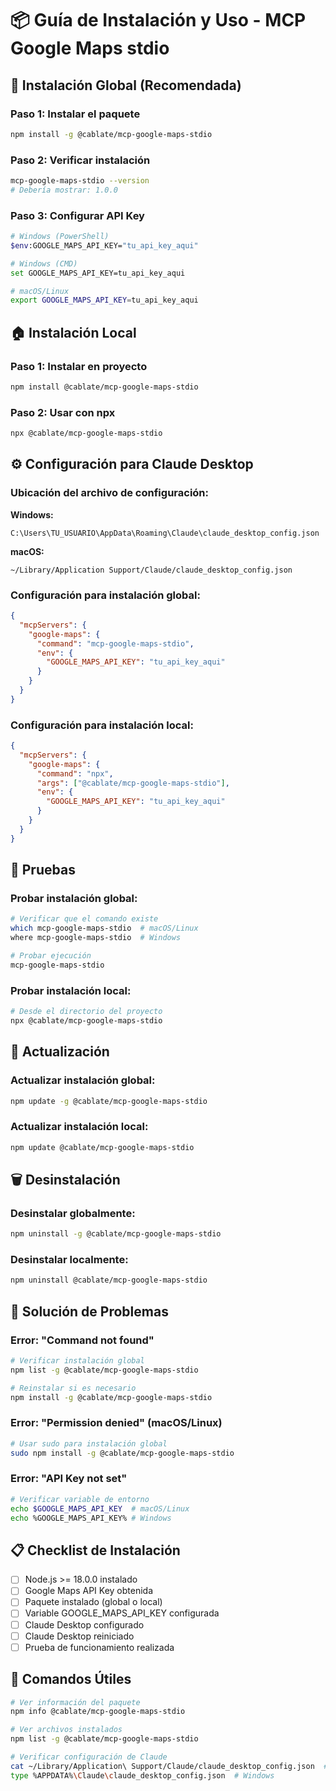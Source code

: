 # 📦 Guía de Instalación y Uso - MCP Google Maps stdio

## 🚀 Instalación Global (Recomendada)

### Paso 1: Instalar el paquete
```bash
npm install -g @cablate/mcp-google-maps-stdio
```

### Paso 2: Verificar instalación
```bash
mcp-google-maps-stdio --version
# Debería mostrar: 1.0.0
```

### Paso 3: Configurar API Key
```bash
# Windows (PowerShell)
$env:GOOGLE_MAPS_API_KEY="tu_api_key_aqui"

# Windows (CMD)
set GOOGLE_MAPS_API_KEY=tu_api_key_aqui

# macOS/Linux
export GOOGLE_MAPS_API_KEY=tu_api_key_aqui
```

## 🏠 Instalación Local

### Paso 1: Instalar en proyecto
```bash
npm install @cablate/mcp-google-maps-stdio
```

### Paso 2: Usar con npx
```bash
npx @cablate/mcp-google-maps-stdio
```

## ⚙️ Configuración para Claude Desktop

### Ubicación del archivo de configuración:

**Windows:**
```
C:\Users\TU_USUARIO\AppData\Roaming\Claude\claude_desktop_config.json
```

**macOS:**
```
~/Library/Application Support/Claude/claude_desktop_config.json
```

### Configuración para instalación global:
```json
{
  "mcpServers": {
    "google-maps": {
      "command": "mcp-google-maps-stdio",
      "env": {
        "GOOGLE_MAPS_API_KEY": "tu_api_key_aqui"
      }
    }
  }
}
```

### Configuración para instalación local:
```json
{
  "mcpServers": {
    "google-maps": {
      "command": "npx",
      "args": ["@cablate/mcp-google-maps-stdio"],
      "env": {
        "GOOGLE_MAPS_API_KEY": "tu_api_key_aqui"
      }
    }
  }
}
```

## 🧪 Pruebas

### Probar instalación global:
```bash
# Verificar que el comando existe
which mcp-google-maps-stdio  # macOS/Linux
where mcp-google-maps-stdio  # Windows

# Probar ejecución
mcp-google-maps-stdio
```

### Probar instalación local:
```bash
# Desde el directorio del proyecto
npx @cablate/mcp-google-maps-stdio
```

## 🔄 Actualización

### Actualizar instalación global:
```bash
npm update -g @cablate/mcp-google-maps-stdio
```

### Actualizar instalación local:
```bash
npm update @cablate/mcp-google-maps-stdio
```

## 🗑️ Desinstalación

### Desinstalar globalmente:
```bash
npm uninstall -g @cablate/mcp-google-maps-stdio
```

### Desinstalar localmente:
```bash
npm uninstall @cablate/mcp-google-maps-stdio
```

## 🐛 Solución de Problemas

### Error: "Command not found"
```bash
# Verificar instalación global
npm list -g @cablate/mcp-google-maps-stdio

# Reinstalar si es necesario
npm install -g @cablate/mcp-google-maps-stdio
```

### Error: "Permission denied" (macOS/Linux)
```bash
# Usar sudo para instalación global
sudo npm install -g @cablate/mcp-google-maps-stdio
```

### Error: "API Key not set"
```bash
# Verificar variable de entorno
echo $GOOGLE_MAPS_API_KEY  # macOS/Linux
echo %GOOGLE_MAPS_API_KEY% # Windows
```

## 📋 Checklist de Instalación

- [ ] Node.js >= 18.0.0 instalado
- [ ] Google Maps API Key obtenida
- [ ] Paquete instalado (global o local)
- [ ] Variable GOOGLE_MAPS_API_KEY configurada
- [ ] Claude Desktop configurado
- [ ] Claude Desktop reiniciado
- [ ] Prueba de funcionamiento realizada

## 🎯 Comandos Útiles

```bash
# Ver información del paquete
npm info @cablate/mcp-google-maps-stdio

# Ver archivos instalados
npm list -g @cablate/mcp-google-maps-stdio

# Verificar configuración de Claude
cat ~/Library/Application\ Support/Claude/claude_desktop_config.json  # macOS
type %APPDATA%\Claude\claude_desktop_config.json  # Windows
```
